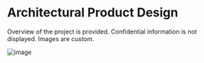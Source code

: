 # Architectural Product Design

Overview of the project is provided. Confidential information is not displayed. Images are custom.

![image](MSECE.png)
